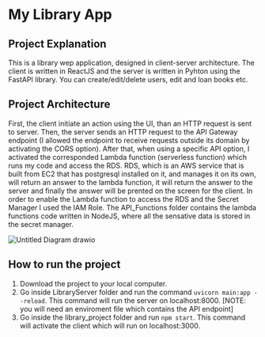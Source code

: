 # My Library App

## Project Explanation
This is a library wep application, designed in client-server architecture. 
The client is written in ReactJS and the server is written in Pyhton using the FastAPI library.
You can create/edit/delete users, edit and loan books etc.
## Project Architecture
First, the client initiate an action using the UI, than an HTTP request is sent to server. 
Then, the server sends an HTTP request to the API Gateway endpoint (I allowed the endpoint to receive requests outside its domain by activating the CORS option).
After that, when using a specific API option, I activated the corresponded Lambda function (serverless function) which runs my code and access the RDS.
RDS, which is an AWS service that is built from EC2 that has postgresql installed on it, and manages it on its own, will return an answer to the lambda function, it will return the answer to the server and finally the answer will be prented on the screen for the client.
In order to enable the Lambda function to access the RDS and the Secret Manager I used the IAM Role.
The API_Functions folder contains the lambda functions code written in NodeJS, where all the sensative data is stored in the secret manager.

![Untitled Diagram drawio](https://user-images.githubusercontent.com/48298162/223193921-f24221dd-a435-4896-bae4-c284615b5b81.png)
## How to run the project
1. Download the project to your local computer.
2. Go inside LibraryServer folder and run the command ```uvicorn main:app --reload```. This command will run the server on localhost:8000. 
[NOTE: you will need an enviroment file which contains the API endpoint]
3. Go inside the library_project folder and run ```npm start```. This command will activate the client which will run on localhost:3000.

